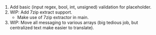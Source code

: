 1. Add basic (input regex, bool, int, unsigned) validation for placeholder.
2. WIP: Add 7zip extract support.
    * Make use of 7zip extractor in main.
3. WIP: Move all messaging to various arrays (big tedious job, but centralized text make easier to translate).
